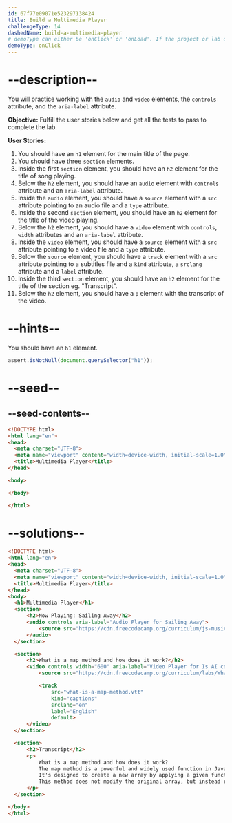 ```yaml
---
id: 67f77e09071e523297138424
title: Build a Multimedia Player
challengeType: 14
dashedName: build-a-multimedia-player
# demoType can either be 'onClick' or 'onLoad'. If the project or lab doesn't have a preview, delete the property
demoType: onClick
---
```


# --description--

You will practice working with the <code>audio</code> and <code>video</code> elements, the <code>controls</code> attribute, and the <code>aria-label</code> attribute.

**Objective:** Fulfill the user stories below and get all the tests to pass to complete the lab.

**User Stories:**

1. You should have an `h1` element for the main title of the page.
2. You should have three `section` elements.
3. Inside the first `section` element, you should have an `h2` element for the title of song playing.
4. Below the `h2` element, you should have an `audio` element with `controls` attribute and an `aria-label` attribute.
5. Inside the `audio` element, you should have a `source` element with a `src` attribute pointing to an audio file and a `type` attribute.
6. Inside the second `section` element, you should have an `h2` element for the title of the video playing.
7. Below the `h2` element, you should have a `video` element with `controls`, `width` attributes and an `aria-label` attribute.
8. Inside the `video` element, you should have a `source` element with a `src` attribute pointing to a video file and a `type` attribute.
9. Below the `source` element, you should have a `track` element with a `src` attribute pointing to a subtitles file and a `kind` attribute, a `srclang` attribute and a `label` attribute.
10. Inside the third `section` element, you should have an `h2` element for the title of the section eg. "Transcript".
11. Below the `h2` element, you should have a `p` element with the transcript of the video.

# --hints--

You should have an `h1` element.

```js
assert.isNotNull(document.querySelector("h1"));
```

# --seed--

## --seed-contents--

```html
<!DOCTYPE html>
<html lang="en">
<head>
  <meta charset="UTF-8">
  <meta name="viewport" content="width=device-width, initial-scale=1.0">
  <title>Multimedia Player</title>
</head>

<body>

</body>

</html>
```

# --solutions--

```html
<!DOCTYPE html>
<html lang="en">
<head>
  <meta charset="UTF-8">
  <meta name="viewport" content="width=device-width, initial-scale=1.0">
  <title>Multimedia Player</title>
</head>
<body>
  <h1>Multimedia Player</h1>
  <section>
      <h2>Now Playing: Sailing Away</h2>
      <audio controls aria-label="Audio Player for Sailing Away">
          <source src="https://cdn.freecodecamp.org/curriculum/js-music-player/sailing-away.mp3" type="audio/mpeg">
      </audio>
  </section>

  <section>
      <h2>What is a map method and how does it work?</h2>
      <video controls width="600" aria-label="Video Player for Is AI coming for developer jobs?">
          <source src="https://cdn.freecodecamp.org/curriculum/labs/What is the map method and how does it work.mp4" type="video/mp4">

          <track 
              src="what-is-a-map-method.vtt" 
              kind="captions" 
              srclang="en" 
              label="English" 
              default>
      </video>
  </section>

  <section>
      <h2>Transcript</h2>
      <p>
          What is a map method and how does it work?
          The map method is a powerful and widely used function in JavaScript that operates on arrays.
          It's designed to create a new array by applying a given function to each element of the original array.
          This method does not modify the original array, but instead returns the new array containing the results of the function applied to each element. 
      </p>
  </section>

</body>
</html> 
```
